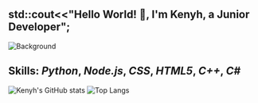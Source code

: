 ## std::cout<<"Hello World! 👋, I'm Kenyh, a Junior Developer";

![Background](https://i.pinimg.com/originals/03/0d/79/030d79644f497a8e06c7ed38f6cd550d.jpg)

## Skills: *Python*, *Node.js*, *CSS*, *HTML5*, *C++*, *C#*

![Kenyh's GitHub stats](https://github-readme-stats.vercel.app/api?username=xKenyh&show_icons=true&theme=radical)
![Top Langs](https://github-readme-stats.vercel.app/api/top-langs/?username=xKenyh&show_icons=true&theme=radical)
